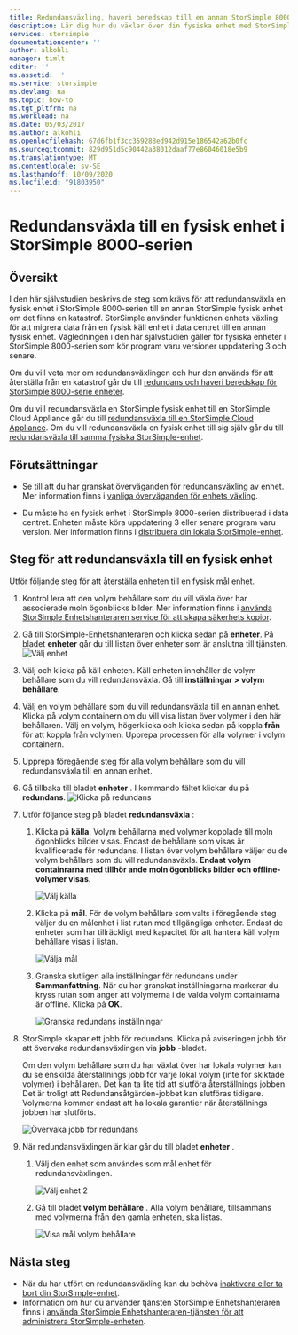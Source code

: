 ```yaml
---
title: Redundansväxling, haveri beredskap till en annan StorSimple 8000-enhet
description: Lär dig hur du växlar över din fysiska enhet med StorSimple 8000-serien till en annan fysisk enhet.
services: storsimple
documentationcenter: ''
author: alkohli
manager: timlt
editor: ''
ms.assetid: ''
ms.service: storsimple
ms.devlang: na
ms.topic: how-to
ms.tgt_pltfrm: na
ms.workload: na
ms.date: 05/03/2017
ms.author: alkohli
ms.openlocfilehash: 67d6fb1f3cc359288ed942d915e186542a62b0fc
ms.sourcegitcommit: 829d951d5c90442a38012daaf77e86046018e5b9
ms.translationtype: MT
ms.contentlocale: sv-SE
ms.lasthandoff: 10/09/2020
ms.locfileid: "91803950"
---
```

# <a name="fail-over-to-a-storsimple-8000-series-physical-device"></a>Redundansväxla till en fysisk enhet i StorSimple 8000-serien

## <a name="overview"></a>Översikt

I den här självstudien beskrivs de steg som krävs för att redundansväxla en fysisk enhet i StorSimple 8000-serien till en annan StorSimple fysisk enhet om det finns en katastrof. StorSimple använder funktionen enhets växling för att migrera data från en fysisk käll enhet i data centret till en annan fysisk enhet. Vägledningen i den här självstudien gäller för fysiska enheter i StorSimple 8000-serien som kör program varu versioner uppdatering 3 och senare.

Om du vill veta mer om redundansväxlingen och hur den används för att återställa från en katastrof går du till [redundans och haveri beredskap för StorSimple 8000-serie enheter](storsimple-8000-device-failover-disaster-recovery.md).

Om du vill redundansväxla en StorSimple fysisk enhet till en StorSimple Cloud Appliance går du till [redundansväxla till en StorSimple Cloud Appliance](storsimple-8000-device-failover-cloud-appliance.md). Om du vill redundansväxla en fysisk enhet till sig själv går du till [redundansväxla till samma fysiska StorSimple-enhet](storsimple-8000-device-failover-same-device.md).


## <a name="prerequisites"></a>Förutsättningar

- Se till att du har granskat överväganden för redundansväxling av enhet. Mer information finns i [vanliga överväganden för enhets växling](storsimple-8000-device-failover-disaster-recovery.md).

- Du måste ha en fysisk enhet i StorSimple 8000-serien distribuerad i data centret. Enheten måste köra uppdatering 3 eller senare program varu version. Mer information finns i [distribuera din lokala StorSimple-enhet](storsimple-8000-deployment-walkthrough-u2.md).


## <a name="steps-to-fail-over-to-a-physical-device"></a>Steg för att redundansväxla till en fysisk enhet

Utför följande steg för att återställa enheten till en fysisk mål enhet.

1. Kontrol lera att den volym behållare som du vill växla över har associerade moln ögonblicks bilder. Mer information finns i [använda StorSimple Enhetshanteraren service för att skapa säkerhets kopior](storsimple-8000-manage-backup-policies-u2.md).
2. Gå till StorSimple-Enhetshanteraren och klicka sedan på **enheter**. På bladet **enheter** går du till listan över enheter som är anslutna till tjänsten.
    ![Välj enhet](./media/storsimple-8000-device-failover-disaster-recovery/failover-phy-dev1.png)
3. Välj och klicka på käll enheten. Käll enheten innehåller de volym behållare som du vill redundansväxla. Gå till **inställningar > volym behållare**.
4. Välj en volym behållare som du vill redundansväxla till en annan enhet. Klicka på volym containern om du vill visa listan över volymer i den här behållaren. Välj en volym, högerklicka och klicka sedan på koppla **från** för att koppla från volymen. Upprepa processen för alla volymer i volym containern.
5. Upprepa föregående steg för alla volym behållare som du vill redundansväxla till en annan enhet.
6. Gå tillbaka till bladet **enheter** . I kommando fältet klickar du på **redundans**.
    ![Klicka på redundans](./media/storsimple-8000-device-failover-disaster-recovery/failover-phy-dev2.png)
    
7. Utför följande steg på bladet **redundansväxla** :
   
   1. Klicka på **källa**. Volym behållarna med volymer kopplade till moln ögonblicks bilder visas. Endast de behållare som visas är kvalificerade för redundans. I listan över volym behållare väljer du de volym behållare som du vill redundansväxla. **Endast volym containrarna med tillhör ande moln ögonblicks bilder och offline-volymer visas.**

       ![Välj källa](./media/storsimple-8000-device-failover-disaster-recovery/failover-phy-dev5.png)
   2. Klicka på **mål**. För de volym behållare som valts i föregående steg väljer du en målenhet i list rutan med tillgängliga enheter. Endast de enheter som har tillräckligt med kapacitet för att hantera käll volym behållare visas i listan.

        ![Välja mål](./media/storsimple-8000-device-failover-disaster-recovery/failover-phy-dev6.png)

   3. Granska slutligen alla inställningar för redundans under **Sammanfattning**. När du har granskat inställningarna markerar du kryss rutan som anger att volymerna i de valda volym containrarna är offline. Klicka på **OK**.

       ![Granska redundans inställningar](./media/storsimple-8000-device-failover-disaster-recovery/failover-phy-dev8.png)
  
8. StorSimple skapar ett jobb för redundans. Klicka på aviseringen jobb för att övervaka redundansväxlingen via **jobb** -bladet.

    Om den volym behållare som du har växlat över har lokala volymer kan du se enskilda återställnings jobb för varje lokal volym (inte för skiktade volymer) i behållaren. Det kan ta lite tid att slutföra återställnings jobben. Det är troligt att Redundansåtgärden-jobbet kan slutföras tidigare. Volymerna kommer endast att ha lokala garantier när återställnings jobben har slutförts.

    ![Övervaka jobb för redundans](./media/storsimple-8000-device-failover-disaster-recovery/failover-phy-dev13.png)

9. När redundansväxlingen är klar går du till bladet **enheter** .
   
   1. Välj den enhet som användes som mål enhet för redundansväxlingen.

       ![Välj enhet 2](./media/storsimple-8000-device-failover-disaster-recovery/failover-phy-dev14.png)

   2. Gå till bladet **volym behållare** . Alla volym behållare, tillsammans med volymerna från den gamla enheten, ska listas.

       ![Visa mål volym behållare](./media/storsimple-8000-device-failover-disaster-recovery/failover-phy-dev16.png)


## <a name="next-steps"></a>Nästa steg

* När du har utfört en redundansväxling kan du behöva [inaktivera eller ta bort din StorSimple-enhet](storsimple-8000-deactivate-and-delete-device.md).
* Information om hur du använder tjänsten StorSimple Enhetshanteraren finns i [använda StorSimple Enhetshanteraren-tjänsten för att administrera StorSimple-enheten](storsimple-8000-manager-service-administration.md).

